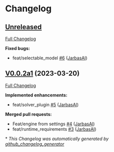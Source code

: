 # Changelog

## [Unreleased](https://github.com/OpenVoiceOS/skill-ovos-fallback-chatgpt/tree/HEAD)

[Full Changelog](https://github.com/OpenVoiceOS/skill-ovos-fallback-chatgpt/compare/V0.0.2a1...HEAD)

**Fixed bugs:**

- feat/selectable\_model [\#6](https://github.com/OpenVoiceOS/skill-ovos-fallback-chatgpt/pull/6) ([JarbasAl](https://github.com/JarbasAl))

## [V0.0.2a1](https://github.com/OpenVoiceOS/skill-ovos-fallback-chatgpt/tree/V0.0.2a1) (2023-03-20)

[Full Changelog](https://github.com/OpenVoiceOS/skill-ovos-fallback-chatgpt/compare/1c73c6a5e5a16b4644004c85d465bc690c0db506...V0.0.2a1)

**Implemented enhancements:**

- feat/solver\_plugin [\#5](https://github.com/OpenVoiceOS/skill-ovos-fallback-chatgpt/pull/5) ([JarbasAl](https://github.com/JarbasAl))

**Merged pull requests:**

- Feat/engine from settings [\#4](https://github.com/OpenVoiceOS/skill-ovos-fallback-chatgpt/pull/4) ([JarbasAl](https://github.com/JarbasAl))
- feat/runtime\_requirements [\#3](https://github.com/OpenVoiceOS/skill-ovos-fallback-chatgpt/pull/3) ([JarbasAl](https://github.com/JarbasAl))



\* *This Changelog was automatically generated by [github_changelog_generator](https://github.com/github-changelog-generator/github-changelog-generator)*
